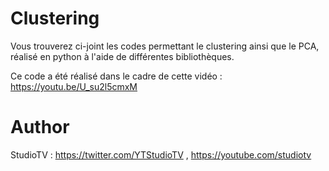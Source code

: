 # Clustering

Vous trouverez ci-joint les codes permettant le clustering ainsi que le PCA, réalisé en python à l'aide de différentes bibliothèques.

Ce code a été réalisé dans le cadre de cette vidéo : https://youtu.be/U_su2l5cmxM

# Author

StudioTV : https://twitter.com/YTStudioTV , https://youtube.com/studiotv
